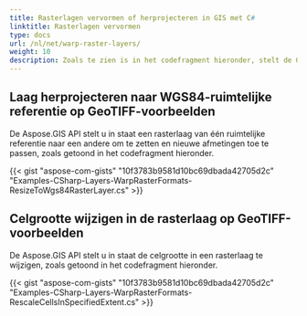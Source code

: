 ```yaml
---
title: Rasterlagen vervormen of herprojecteren in GIS met C#
linktitle: Rasterlagen vervormen
type: docs
url: /nl/net/warp-raster-layers/
weight: 10
description: Zoals te zien is in het codefragment hieronder, stelt de GIS C#-bibliotheek API u in staat een rasterlaag van één ruimtelijke referentie naar een andere om te zetten, te vervormen of opnieuw te projecteren en nieuwe afmetingen toe te passen.
---
```


## **Laag herprojecteren naar WGS84-ruimtelijke referentie op GeoTIFF-voorbeelden**
De Aspose.GIS API stelt u in staat een rasterlaag van één ruimtelijke referentie naar een andere om te zetten en nieuwe afmetingen toe te passen, zoals getoond in het codefragment hieronder.

{{< gist "aspose-com-gists" "10f3783b9581d10bc69dbada42705d2c" "Examples-CSharp-Layers-WarpRasterFormats-ResizeToWgs84RasterLayer.cs" >}}
## **Celgrootte wijzigen in de rasterlaag op GeoTIFF-voorbeelden**
De Aspose.GIS API stelt u in staat de celgrootte in een rasterlaag te wijzigen, zoals getoond in het codefragment hieronder.

{{< gist "aspose-com-gists" "10f3783b9581d10bc69dbada42705d2c" "Examples-CSharp-Layers-WarpRasterFormats-RescaleCellsInSpecifiedExtent.cs" >}}
